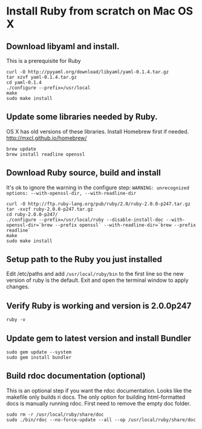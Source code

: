 # Install Ruby from scratch on Mac OS X

## Download libyaml and install.

This is a prerequisite for Ruby

    curl -O http://pyyaml.org/download/libyaml/yaml-0.1.4.tar.gz
    tar xzvf yaml-0.1.4.tar.gz
    cd yaml-0.1.4
    ./configure --prefix=/usr/local
    make
    sudo make install

## Update some libraries needed by Ruby.

OS X has old versions of these libraries. Install Homebrew first if needed.
<http://mxcl.github.io/homebrew/>

    brew update
    brew install readline openssl

## Download Ruby source, build and install

It's ok to ignore the warning in the configure step:
`WARNING: unrecognized options: --with-openssl-dir, --with-readline-dir`

    curl -O http://ftp.ruby-lang.org/pub/ruby/2.0/ruby-2.0.0-p247.tar.gz
    tar -xvzf ruby-2.0.0-p247.tar.gz
    cd ruby-2.0.0-p247/
    ./configure --prefix=/usr/local/ruby --disable-install-doc --with-openssl-dir=`brew --prefix openssl` --with-readline-dir=`brew --prefix readline`
    make
    sudo make install
    
## Setup path to the Ruby you just installed

Edit /etc/paths and add `/usr/local/ruby/bin` to the first line so the new version
of ruby is the default. Exit and open the terminal window to apply changes.

## Verify Ruby is working and version is 2.0.0p247

    ruby -v

## Update gem to latest version and install Bundler

    sudo gem update --system
    sudo gem install bundler

## Build rdoc documentation (optional)

This is an optional step if you want the rdoc documentation. Looks like the makefile only
builds ri docs. The only option for building html-formatted docs is manually running rdoc.
First need to remove the empty doc folder.

    sudo rm -r /usr/local/ruby/share/doc
    sudo ./bin/rdoc --no-force-update --all --op /usr/local/ruby/share/doc
